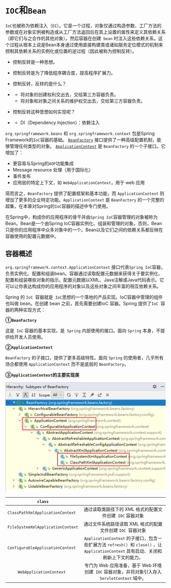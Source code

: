 # `IOC`和`Bean`

`IoC`也被称为依赖注入（`DI`）。它是一个过程，对象仅通过构造参数、工厂方法的参数或在对象实例被构造或从工厂方法返回后在其上设置的属性来定义其依赖关系（即它们与之合作的其他对象）。然后容器在创建` bean` 时注入这些依赖关系。这个过程从根本上说是Bean本身通过使用直接构建类或诸如服务定位模式的机制来控制其依赖关系的实例化或位置的逆过程（因此被称为控制反转）。

- 控制反转是一种思想。
- 控制反转是为了降低程序耦合度，提高程序扩展力。
- 控制反转，反转的是什么？

- - 将对象的创建权利交出去，交给第三方容器负责。
  - 将对象和对象之间关系的维护权交出去，交给第三方容器负责。

- 控制反转这种思想如何实现呢？

- - DI（Dependency Injection）：依赖注入

`org.springframework.beans` 和 `org.springframework.context` 包是Spring Framework的`IoC`容器的基础。 [`BeanFactory`](https://docs.spring.io/spring-framework/docs/6.0.8-SNAPSHOT/javadoc-api/org/springframework/beans/factory/BeanFactory.html) 接口提供了一种高级配置机制，能够管理任何类型的对象。 [`ApplicationContext`](https://docs.spring.io/spring-framework/docs/6.0.8-SNAPSHOT/javadoc-api/org/springframework/context/ApplicationContext.html) 是 `BeanFactory` 的一个子接口。它增加了：

- 更容易与Spring的`AOP`功能集成
- Message resource 处理（用于国际化）
- 事件发布
- 应用层的特定上下文，如 `WebApplicationContext`，用于 web 应用

简而言之，`BeanFactory` 提供了配置框架和基本功能，而 `ApplicationContext` 则增加了更多的企业特定功能。`ApplicationContext` 是 `BeanFactory` 的一个完整的超集，在本章对Spring的`IoC`容器的描述中专门使用。

在Spring中，构成你的应用程序的骨干并由`Spring IoC`容器管理的对象被称为Bean。Bean是一个由Spring IoC容器实例化、组装和管理的对象。否则，Bean只是你的应用程序中众多对象中的一个。Bean以及它们之间的依赖关系都反映在容器使用的配置元数据中。

## 容器概述

`org.springframework.context.ApplicationContext` 接口代表`Spring IoC`容器，负责实例化、配置和组装bean。容器通过读取配置元数据来获得关于要实例化、配置和组装哪些对象的指示。配置元数据以XML、Java注解或Java代码表示。它可以让你表达构成你的应用程序的对象以及这些对象之间丰富的相互依赖关系。

Spring 的 `IoC `容器就是` IoC`思想的一个落地的产品实现。IoC容器中管理的组件也叫做 bean。在创建 bean 之前，首先需要创建IoC 容器。Spring 提供了`IoC `容器的两种实现方式：

**①`BeanFactory`**

这是` IoC` 容器的基本实现，是` Spring` 内部使用的接口。面向 `Spring` 本身，不提供给开发人员使用。

**②`ApplicationContext`**

`BeanFactory` 的子接口，提供了更多高级特性。面向 `Spring` 的使用者，几乎所有场合都使用 `ApplicationContext` 而不是底层的 `BeanFactory`。

**③`ApplicationContext`的主要实现类**

![image-20240417001322847](../images/image-20240417001322847.png)

|              `class`              |                                                              |
| :-------------------------------: | :----------------------------------------------------------: |
| `ClassPathXmlApplicationContext ` |   通过读取类路径下的 XML 格式的配置文件创建` IOC` 容器对象   |
| `FileSystemXmlApplicationContext` |  通过文件系统路径读取 XML 格式的配置文件创建 `IOC `容器对象  |
| `ConfigurableApplicationContext ` | `ApplicationContext` 的子接口，包含一些扩展方法 `refresh() `和 `close()` ，让` ApplicationContext` 具有启动、关闭和刷新上下文的能力。 |
|     `WebApplicationContext `      | 专门为 Web 应用准备，基于 Web 环境创建` IOC` 容器对象，并将对象引入存入` ServletContext` 域中。 |

